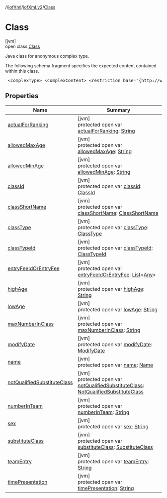 //[iofXml](../../../index.md)/[iofXml.v2](../index.md)/[Class](index.md)

# Class

[jvm]\
open class [Class](index.md)

<p>Java class for anonymous complex type. <p>The following schema fragment specifies the expected content contained within this class. <pre> &lt;complexType&gt; &lt;complexContent&gt; &lt;restriction base="{http://www.w3.org/2001/XMLSchema}anyType"&gt; &lt;sequence&gt; &lt;element ref="{}ClassId"/&gt; &lt;element ref="{}Name" minOccurs="0"/&gt; &lt;element ref="{}ClassShortName"/&gt; &lt;choice minOccurs="0"&gt; &lt;element ref="{}ClassTypeId"/&gt; &lt;element ref="{}ClassType"/&gt; &lt;/choice&gt; &lt;element ref="{}SubstituteClass" minOccurs="0"/&gt; &lt;element ref="{}NotQualifiedSubstituteClass" minOccurs="0"/&gt; &lt;choice maxOccurs="unbounded" minOccurs="0"&gt; &lt;element ref="{}EntryFeeId"/&gt; &lt;element ref="{}EntryFee"/&gt; &lt;/choice&gt; &lt;element ref="{}ModifyDate" minOccurs="0"/&gt; &lt;/sequence&gt; &lt;attribute name="lowAge" type="{http://www.w3.org/2001/XMLSchema}anySimpleType" /&gt; &lt;attribute name="highAge" type="{http://www.w3.org/2001/XMLSchema}anySimpleType" /&gt; &lt;attribute name="sex" use="required"&gt; &lt;simpleType&gt; &lt;restriction base="{http://www.w3.org/2001/XMLSchema}token"&gt; &lt;enumeration value="M"/&gt; &lt;enumeration value="F"/&gt; &lt;enumeration value="B"/&gt; &lt;/restriction&gt; &lt;/simpleType&gt; &lt;/attribute&gt; &lt;attribute name="numberInTeam" type="{http://www.w3.org/2001/XMLSchema}anySimpleType" default="1" /&gt; &lt;attribute name="teamEntry" default="N"&gt; &lt;simpleType&gt; &lt;restriction base="{http://www.w3.org/2001/XMLSchema}token"&gt; &lt;enumeration value="Y"/&gt; &lt;enumeration value="N"/&gt; &lt;/restriction&gt; &lt;/simpleType&gt; &lt;/attribute&gt; &lt;attribute name="maxNumberInClass" type="{http://www.w3.org/2001/XMLSchema}anySimpleType" /&gt; &lt;attribute name="actualForRanking" default="N"&gt; &lt;simpleType&gt; &lt;restriction base="{http://www.w3.org/2001/XMLSchema}token"&gt; &lt;enumeration value="Y"/&gt; &lt;enumeration value="N"/&gt; &lt;/restriction&gt; &lt;/simpleType&gt; &lt;/attribute&gt; &lt;attribute name="timePresentation" default="Y"&gt; &lt;simpleType&gt; &lt;restriction base="{http://www.w3.org/2001/XMLSchema}token"&gt; &lt;enumeration value="Y"/&gt; &lt;enumeration value="N"/&gt; &lt;/restriction&gt; &lt;/simpleType&gt; &lt;/attribute&gt; &lt;attribute name="allowedMinAge" type="{http://www.w3.org/2001/XMLSchema}anySimpleType" /&gt; &lt;attribute name="allowedMaxAge" type="{http://www.w3.org/2001/XMLSchema}anySimpleType" /&gt; &lt;/restriction&gt; &lt;/complexContent&gt; &lt;/complexType&gt; </pre>

## Properties

| Name | Summary |
|---|---|
| [actualForRanking](actual-for-ranking.md) | [jvm]<br>protected open var [actualForRanking](actual-for-ranking.md): [String](https://docs.oracle.com/javase/8/docs/api/java/lang/String.html) |
| [allowedMaxAge](allowed-max-age.md) | [jvm]<br>protected open var [allowedMaxAge](allowed-max-age.md): [String](https://docs.oracle.com/javase/8/docs/api/java/lang/String.html) |
| [allowedMinAge](allowed-min-age.md) | [jvm]<br>protected open var [allowedMinAge](allowed-min-age.md): [String](https://docs.oracle.com/javase/8/docs/api/java/lang/String.html) |
| [classId](class-id.md) | [jvm]<br>protected open var [classId](class-id.md): [ClassId](../-class-id/index.md) |
| [classShortName](class-short-name.md) | [jvm]<br>protected open var [classShortName](class-short-name.md): [ClassShortName](../-class-short-name/index.md) |
| [classType](class-type.md) | [jvm]<br>protected open var [classType](class-type.md): [ClassType](../-class-type/index.md) |
| [classTypeId](class-type-id.md) | [jvm]<br>protected open var [classTypeId](class-type-id.md): [ClassTypeId](../-class-type-id/index.md) |
| [entryFeeIdOrEntryFee](entry-fee-id-or-entry-fee.md) | [jvm]<br>protected open val [entryFeeIdOrEntryFee](entry-fee-id-or-entry-fee.md): [List](https://docs.oracle.com/javase/8/docs/api/java/util/List.html)<[Any](https://kotlinlang.org/api/latest/jvm/stdlib/kotlin/-any/index.html)> |
| [highAge](high-age.md) | [jvm]<br>protected open var [highAge](high-age.md): [String](https://docs.oracle.com/javase/8/docs/api/java/lang/String.html) |
| [lowAge](low-age.md) | [jvm]<br>protected open var [lowAge](low-age.md): [String](https://docs.oracle.com/javase/8/docs/api/java/lang/String.html) |
| [maxNumberInClass](max-number-in-class.md) | [jvm]<br>protected open var [maxNumberInClass](max-number-in-class.md): [String](https://docs.oracle.com/javase/8/docs/api/java/lang/String.html) |
| [modifyDate](modify-date.md) | [jvm]<br>protected open var [modifyDate](modify-date.md): [ModifyDate](../-modify-date/index.md) |
| [name](name.md) | [jvm]<br>protected open var [name](name.md): [Name](../-name/index.md) |
| [notQualifiedSubstituteClass](not-qualified-substitute-class.md) | [jvm]<br>protected open var [notQualifiedSubstituteClass](not-qualified-substitute-class.md): [NotQualifiedSubstituteClass](../-not-qualified-substitute-class/index.md) |
| [numberInTeam](number-in-team.md) | [jvm]<br>protected open var [numberInTeam](number-in-team.md): [String](https://docs.oracle.com/javase/8/docs/api/java/lang/String.html) |
| [sex](sex.md) | [jvm]<br>protected open var [sex](sex.md): [String](https://docs.oracle.com/javase/8/docs/api/java/lang/String.html) |
| [substituteClass](substitute-class.md) | [jvm]<br>protected open var [substituteClass](substitute-class.md): [SubstituteClass](../-substitute-class/index.md) |
| [teamEntry](team-entry.md) | [jvm]<br>protected open var [teamEntry](team-entry.md): [String](https://docs.oracle.com/javase/8/docs/api/java/lang/String.html) |
| [timePresentation](time-presentation.md) | [jvm]<br>protected open var [timePresentation](time-presentation.md): [String](https://docs.oracle.com/javase/8/docs/api/java/lang/String.html) |
